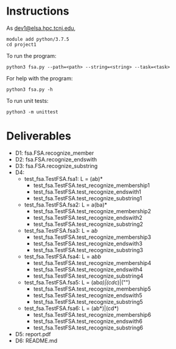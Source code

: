 # Instructions

As dev1@elsa.hpc.tcnj.edu,
```
module add python/3.7.5
cd project1
```

To run the program:
```
python3 fsa.py --path=<path> --string=<string> --task=<task>
```

For help with the program:
```
python3 fsa.py -h
```

To run unit tests:
```
python3 -m unittest
```

# Deliverables

- D1: fsa.FSA.recognize_member
- D2: fsa.FSA.recognize_endswith
- D3: fsa.FSA.recognize_substring
- D4:
	- test_fsa.TestFSA.fsa1: L = (ab)*
		- test_fsa.TestFSA.test_recognize_membership1
		- test_fsa.TestFSA.test_recognize_endswith1
		- test_fsa.TestFSA.test_recognize_substring1
	- test_fsa.TestFSA.fsa2: L = a(ba)*
		- test_fsa.TestFSA.test_recognize_membership2
		- test_fsa.TestFSA.test_recognize_endswith2
		- test_fsa.TestFSA.test_recognize_substring2
	- test_fsa.TestFSA.fsa3: L = a*b*
		- test_fsa.TestFSA.test_recognize_membership3
		- test_fsa.TestFSA.test_recognize_endswith3
		- test_fsa.TestFSA.test_recognize_substring3
	- test_fsa.TestFSA.fsa4: L = a*bb*
		- test_fsa.TestFSA.test_recognize_membership4
		- test_fsa.TestFSA.test_recognize_endswith4
		- test_fsa.TestFSA.test_recognize_substring4
	- test_fsa.TestFSA.fsa5: L = (ab*a)|(cd*c)|("")
		- test_fsa.TestFSA.test_recognize_membership5
		- test_fsa.TestFSA.test_recognize_endswith5
		- test_fsa.TestFSA.test_recognize_substring5
	- test_fsa.TestFSA.fsa6: L = (ab*)|(cd*)
		- test_fsa.TestFSA.test_recognize_membership6
		- test_fsa.TestFSA.test_recognize_endswith6
		- test_fsa.TestFSA.test_recognize_substring6
- D5: report.pdf
- D6: README.md
